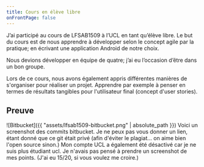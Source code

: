 ```yaml
---
title: Cours en élève libre
onFrontPage: false
---
```


J’ai participé au cours de LFSAB1509 à l’UCL en tant qu’élève libre. Le but du cours est de nous apprendre à développer selon le concept agile par la pratique; en écrivant une application Android de notre choix.

Nous devions développer en équipe de quatre; j’ai eu l’occasion d’être dans un bon groupe.

Lors de ce cours, nous avons également appris différentes manières de s'organiser pour réaliser un projet. Apprendre par exemple à penser en termes de résultats tangibles pour l'utilisateur final (concept d'user stories).

<!--more-->
## Preuve
![Bitbucket]({{ "assets/lfsab1509-bitbucket.png" | absolute_path }})
Voici un screenshot des commits bitbucket. Je ne peux pas vous donner un lien, étant donné que ce git était privé (afin d'éviter le plagiat… on aime bien l'open source sinon.) Mon compte UCL a également été désactivé car je ne suis plus étudiant ucl. Je n'avais pas pensé à prendre un screenshot de mes points. (J'ai eu 15/20, si vous voulez me croire.)
